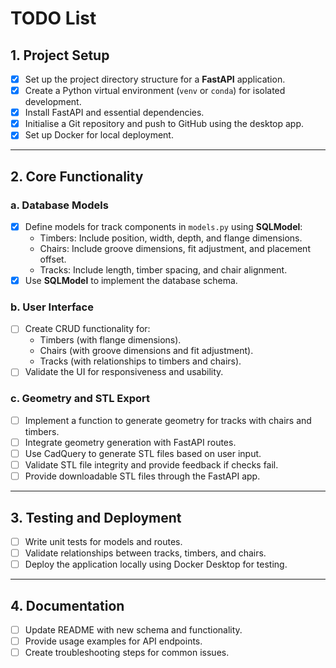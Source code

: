 # TODO List

## 1. Project Setup
- [x] Set up the project directory structure for a **FastAPI** application.  
- [x] Create a Python virtual environment (`venv` or `conda`) for isolated development.
- [x] Install FastAPI and essential dependencies.
- [x] Initialise a Git repository and push to GitHub using the desktop app.
- [x] Set up Docker for local deployment.

---

## 2. Core Functionality

### a. Database Models
- [x] Define models for track components in `models.py` using **SQLModel**:
  - Timbers: Include position, width, depth, and flange dimensions.
  - Chairs: Include groove dimensions, fit adjustment, and placement offset.
  - Tracks: Include length, timber spacing, and chair alignment.
- [x] Use **SQLModel** to implement the database schema.

### b. User Interface
- [ ] Create CRUD functionality for:
  - Timbers (with flange dimensions).
  - Chairs (with groove dimensions and fit adjustment).
  - Tracks (with relationships to timbers and chairs).
- [ ] Validate the UI for responsiveness and usability.

### c. Geometry and STL Export
- [ ] Implement a function to generate geometry for tracks with chairs and timbers.
- [ ] Integrate geometry generation with FastAPI routes.
- [ ] Use CadQuery to generate STL files based on user input.
- [ ] Validate STL file integrity and provide feedback if checks fail.
- [ ] Provide downloadable STL files through the FastAPI app.

---

## 3. Testing and Deployment
- [ ] Write unit tests for models and routes.
- [ ] Validate relationships between tracks, timbers, and chairs.
- [ ] Deploy the application locally using Docker Desktop for testing.

---

## 4. Documentation
- [ ] Update README with new schema and functionality.
- [ ] Provide usage examples for API endpoints.
- [ ] Create troubleshooting steps for common issues.
